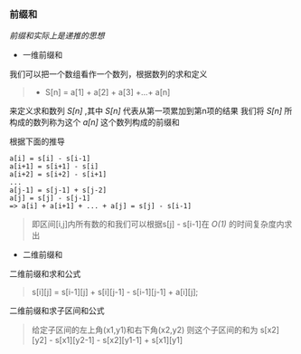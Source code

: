 ### 前缀和

_前缀和实际上是递推的思想_

- 一维前缀和

我们可以把一个数组看作一个数列，根据数列的求和定义

> - S[n] = a[1] + a[2] + a[3] +...+ a[n]

来定义求和数列 _S[n]_ ,其中 _S[n]_ 代表从第一项累加到第n项的结果
我们将 _S[n]_ 所构成的数列称为这个 _a[n]_ 这个数列构成的前缀和

根据下面的推导
```
a[i] = s[i] - s[i-1]
a[i+1] = s[i+1] - s[i]
a[i+2] = s[i+2] - s[i+1]
...
a[j-1] = s[j-1] + s[j-2]
a[j] = s[j] - s[j-1] 
=> a[i] + a[i+1] + ... + a[j] = s[j] - s[i-1]
```
> 即区间[i,j]内所有数的和我们可以根据s[j] - s[i-1]在 _O(1)_ 的时间复杂度内求出

- 二维前缀和

二维前缀和求和公式

> s[i][j] = s[i-1][j] + s[i][j-1] - s[i-1][j-1] + a[i][j];

二维前缀和求子区间和公式

> 给定子区间的左上角(x1,y1)和右下角(x2,y2)
> 则这个子区间的和为 s[x2][y2] - s[x1][y2-1] - s[x2][y1-1] + s[x1][y1]

